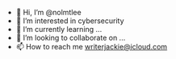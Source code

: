 - 👋 Hi, I’m @nolmtlee
- 👀 I’m interested in cybersecurity
- 🌱 I’m currently learning ...
- 💞️ I’m looking to collaborate on ...
- 📫 How to reach me writerjackie@icloud.com

<!---
nolmtlee/nolmtlee is a ✨ special ✨ repository because its `README.md` (this file) appears on your GitHub profile.
You can click the Preview link to take a look at your changes.
--->
